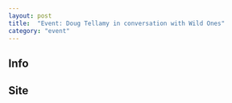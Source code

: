 ```yaml
---
layout: post
title:  "Event: Doug Tellamy in conversation with Wild Ones"
category: "event"
---
```


## Info

## Site